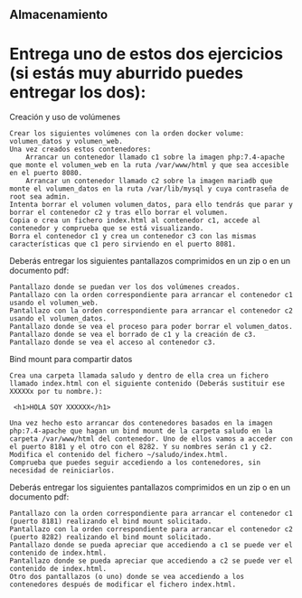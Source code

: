 ## Almacenamiento

# Entrega uno de estos dos ejercicios (si estás muy aburrido puedes entregar los dos):

Creación y uso de volúmenes

    Crear los siguientes volúmenes con la orden docker volume: volumen_datos y volumen_web.
    Una vez creados estos contenedores:
        Arrancar un contenedor llamado c1 sobre la imagen php:7.4-apache que monte el volumen_web en la ruta /var/www/html y que sea accesible en el puerto 8080.
        Arrancar un contenedor llamado c2 sobre la imagen mariadb que monte el volumen_datos en la ruta /var/lib/mysql y cuya contraseña de root sea admin.
    Intenta borrar el volumen volumen_datos, para ello tendrás que parar y borrar el contenedor c2 y tras ello borrar el volumen.
    Copia o crea un fichero index.html al contenedor c1, accede al contenedor y comprueba que se está visualizando.
    Borra el contenedor c1 y crea un contenedor c3 con las mismas características que c1 pero sirviendo en el puerto 8081.

Deberás entregar los siguientes pantallazos comprimidos en un zip o en un documento pdf:

    Pantallazo donde se puedan ver los dos volúmenes creados.
    Pantallazo con la orden correspondiente para arrancar el contenedor c1 usando el volumen_web.
    Pantallazo con la orden correspondiente para arrancar el contenedor c2 usando el volumen_datos.
    Pantallazo donde se vea el proceso para poder borrar el volumen_datos.
    Pantallazo donde se vea el borrado de c1 y la creación de c3.
    Pantallazo donde se vea el acceso al contenedor c3.

Bind mount para compartir datos

    Crea una carpeta llamada saludo y dentro de ella crea un fichero llamado index.html con el siguiente contenido (Deberás sustituir ese XXXXXx por tu nombre.):

     <h1>HOLA SOY XXXXXX</h1>

    Una vez hecho esto arrancar dos contenedores basados en la imagen php:7.4-apache que hagan un bind mount de la carpeta saludo en la carpeta /var/www/html del contenedor. Uno de ellos vamos a acceder con el puerto 8181 y el otro con el 8282. Y su nombres serán c1 y c2.
    Modifica el contenido del fichero ~/saludo/index.html.
    Comprueba que puedes seguir accediendo a los contenedores, sin necesidad de reiniciarlos.

Deberás entregar los siguientes pantallazos comprimidos en un zip o en un documento pdf:

    Pantallazo con la orden correspondiente para arrancar el contenedor c1 (puerto 8181) realizando el bind mount solicitado.
    Pantallazo con la orden correspondiente para arrancar el contenedor c2 (puerto 8282) realizando el bind mount solicitado.
    Pantallazo donde se pueda apreciar que accediendo a c1 se puede ver el contenido de index.html.
    Pantallazo donde se pueda apreciar que accediendo a c2 se puede ver el contenido de index.html.
    Otro dos pantallazos (o uno) donde se vea accediendo a los contenedores después de modificar el fichero index.html.

